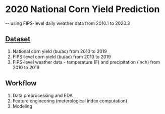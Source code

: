 # 2020 National Corn Yield Prediction
-- using FIPS-level daily weather data from 2010.1 to 2020.3

## [Dataset](https://github.com/ramenwang/earth-analytics/edit/master/2020_corn_yield_prediction/data/)
  1. National corn yield (bu/ac) from 2010 to 2019
  2. FIPS-level corn yield (bu/ac) from 2010 to 2019
  3. FIPS-level weather data - temperature (F) and precipitation (inch) from 2010 to 2019

## Workflow
  1. Data preprocessing and EDA
  2. Feature engineering (meterological index computation)
  3. Modeling
  
  
